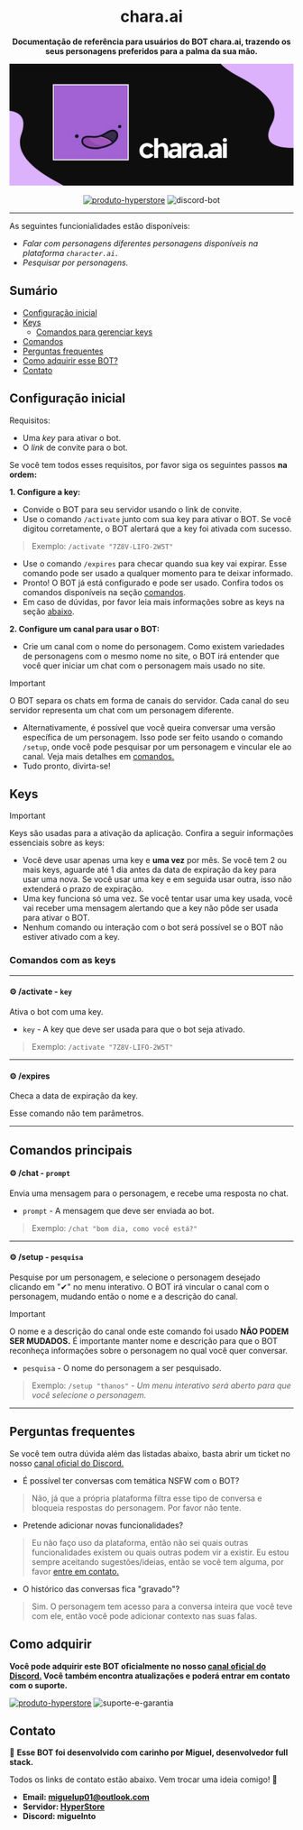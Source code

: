 <div align="center">

# chara.ai

**Documentação de referência para usuários do BOT chara.ai, trazendo os seus personagens preferidos para a palma da sua mão.**

![chara.ai](charaai.png)

[![produto-hyperstore](https://img.shields.io/badge/produto%20hyperstore-%232B2F33.svg?style=for-the-badge&logoColor=white)](https://discord.gg/M7FURN5R88)
![discord-bot](https://img.shields.io/badge/discord%20bot-%235865F2.svg?style=for-the-badge&logo=discord&logoColor=white)

</div>

---

As seguintes funcionialidades estão disponíveis:

- *Falar com personagens diferentes personagens disponíveis na plataforma `character.ai.`*
- *Pesquisar por personagens.*

## Sumário

- [Configuração inicial](#configuração-inicial)
- [Keys](#keys)
  - [Comandos para gerenciar keys](#comandos-com-as-keys)
- [Comandos](#comandos-principais)
- [Perguntas frequentes](#perguntas-frequentes)
- [Como adquirir esse BOT?](#como-adquirir)
- [Contato](#contato)


## Configuração inicial

Requisitos:

- Uma *key* para ativar o bot.
- O *link* de convite para o bot.

Se você tem todos esses requisitos, por favor siga os seguintes passos **na ordem:**

**1. Configure a key:**
  - Convide o BOT para seu servidor usando o link de convite.
  - Use o comando `/activate` junto com sua key para ativar o BOT. Se você digitou corretamente, o BOT alertará que a key foi ativada com sucesso.
  > Exemplo: `/activate "7Z8V-LIFO-2W5T"`
  -  Use o comando `/expires` para checar quando sua key vai expirar. Esse comando pode ser usado a qualquer momento para te deixar informado.
  - Pronto! O BOT já está configurado e pode ser usado. Confira todos os comandos disponíveis na seção [comandos](#comandos-principais).
  - Em caso de dúvidas, por favor leia mais informações sobre as keys na seção [abaixo](#keys).

**2. Configure um canal para usar o BOT:**
  - Crie um canal com o nome do personagem. Como existem variedades de personagens com o mesmo nome no site, o BOT irá entender que você quer iniciar um chat com o personagem mais usado no site.
> [!IMPORTANT]
> O BOT separa os chats em forma de canais do servidor. Cada canal do seu servidor representa um chat com um personagem diferente.
  - Alternativamente, é possível que você queira conversar uma versão específica de um personagem. Isso pode ser feito usando o comando `/setup`, onde você pode pesquisar por um personagem e vincular ele ao canal. Veja mais detalhes em [comandos.](#comandos-principais)
  - Tudo pronto, divirta-se!

## Keys

> [!IMPORTANT]
> Keys são usadas para a ativação da aplicação. Confira a seguir informações essenciais sobre as keys:
- Você deve usar apenas uma key e **uma vez** por mês. Se você tem 2 ou mais keys, aguarde até 1 dia antes da data de expiração da key para usar uma nova. Se você usar uma key e em seguida usar outra, isso não extenderá o prazo de expiração.
- Uma key funciona só uma vez. Se você tentar usar uma key usada, você vai receber uma mensagem alertando que a key não pôde ser usada para ativar o BOT.
- Nenhum comando ou interação com o bot será possível se o BOT não estiver ativado com a key.

### Comandos com as keys

---

#### ⚙️ /activate - `key` 
Ativa o bot com uma key.

- `key` - A key que deve ser usada para que o bot seja ativado.

> Exemplo: `/activate "7Z8V-LIFO-2W5T"`

---

#### ⚙️ /expires 
Checa a data de expiração da key.

Esse comando não tem parâmetros.

---

## Comandos principais

#### ⚙️ /chat - `prompt`
Envia uma mensagem para o personagem, e recebe uma resposta no chat.

- `prompt` - A mensagem que deve ser enviada ao bot.

> Exemplo: `/chat "bom dia, como você está?"`

---

#### ⚙️ /setup - `pesquisa`
Pesquise por um personagem, e selecione o personagem desejado clicando em "✔" no menu interativo. O BOT irá vincular o canal com o personagem, mudando então o nome e a descrição do canal.

> [!IMPORTANT]
> O nome e a descrição do canal onde este comando foi usado **NÃO PODEM SER MUDADOS.** É importante manter nome e descrição para que o BOT reconheça informações sobre o personagem no qual você quer conversar.

- `pesquisa` - O nome do personagem a ser pesquisado.

> Exemplo: `/setup "thanos"` - *Um menu interativo será aberto para que você selecione o personagem.*

---

## Perguntas frequentes

Se você tem outra dúvida além das listadas abaixo, basta abrir um ticket no nosso [canal oficial do Discord.](https://discord.gg/M7FURN5R88)

- É possível ter conversas com temática NSFW com o BOT?
> Não, já que a própria plataforma filtra esse tipo de conversa e bloqueia respostas do personagem. Por favor não tente.

- Pretende adicionar novas funcionalidades?
> Eu não faço uso da plataforma, então não sei quais outras funcionalidades existem ou quais outras podem vir a existir. Eu estou sempre aceitando sugestões/ideias, então se você tem alguma, por favor [entre em contato.](#contato)

- O histórico das conversas fica "gravado"?
> Sim. O personagem tem acesso para a conversa inteira que você teve com ele, então você pode adicionar contexto nas suas falas.

## Como adquirir

**Você pode adquirir este BOT oficialmente no nosso [canal oficial do Discord.](https://discord.gg/M7FURN5R88) Você também encontra atualizações e poderá entrar em contato com o suporte.**

[![produto-hyperstore](https://img.shields.io/badge/adquirir%20produto-%232B2F33.svg?style=for-the-badge&logo=discord&logoColor=white)](https://discord.gg/M7FURN5R88)
![suporte-e-garantia](https://img.shields.io/badge/%E2%9C%94%20garantia%20e%20%20suporte-%23107C10.svg?style=for-the-badge&logoColor=white)

## Contato

🚀 **Esse BOT foi desenvolvido com carinho por Miguel, desenvolvedor full stack.**

Todos os links de contato estão abaixo. Vem trocar uma ideia comigo! 🖖

- **Email: miguelup01@outlook.com**
- **Servidor: [HyperStore](https://discord.gg/M7FURN5R88)**
- **Discord: miguelnto**

